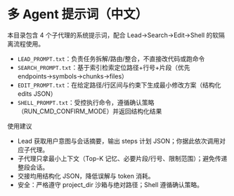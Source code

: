 # 多 Agent 提示词（中文）

本目录包含 4 个子代理的系统提示词，配合 Lead→Search→Edit→Shell 的软隔离流程使用。

- `LEAD_PROMPT.txt`：负责任务拆解/路由/整合，不直接改代码或跑命令
- `SEARCH_PROMPT.txt`：基于索引检索定位路径+行号+片段（优先 endpoints→symbols→chunks→files）
- `EDIT_PROMPT.txt`：在给定路径/行区间与约束下生成最小修改方案（结构化 edits JSON）
- `SHELL_PROMPT.txt`：受控执行命令，遵循确认策略（RUN_CMD_CONFIRM_MODE）并返回结构化结果

使用建议
- Lead 获取用户意图与会话摘要，输出 steps 计划 JSON；你据此依次调用对应子代理。
- 子代理只拿最小上下文（Top-K 记忆、必要片段/行号、限制范围）；避免传递整段会话。
- 交接均用结构化 JSON，降低误解与 token 消耗。
- 安全：严格遵守 project_dir 沙箱与绝对路径；Shell 遵循确认策略。
